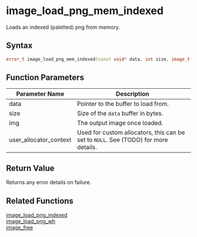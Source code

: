 
# image_load_png_mem_indexed

Loads an indexed (paletted) png from memory.

## Syntax

```cpp
error_t image_load_png_mem_indexed(const void* data, int size, image_t* img, void* user_allocator_context = NULL);
```

## Function Parameters

Parameter Name | Description
--- | ---
data | Pointer to the buffer to load from.
size | Size of the `data` buffer in bytes.
img | The output image once loaded.
user_allocator_context | Used for custom allocators, this can be set to `NULL`. See (TODO) for more details.

## Return Value

Returns any error details on failure.

## Related Functions
  
[image_load_png_indexed](https://github.com/RandyGaul/cute_framework/blob/master/docs/graphics/image/image_load_png_indexed.md)  
[image_load_png_wh](https://github.com/RandyGaul/cute_framework/blob/master/docs/graphics/image/image_load_png_wh.md)  
[image_free](https://github.com/RandyGaul/cute_framework/blob/master/docs/graphics/image/image_free.md)  
